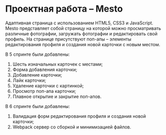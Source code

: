 # Проектная работа – Mesto

Адаптивная страница с использованием HTML5, CSS3 и JavaScript.
Mesto представляет собой страницу на которой можно просматривать различные фотографии, загружать фотографии и редактировать свой профиль. На странице присутствуют поп-апы – элементы редактирования профиля и создания новой карточки с новым местом.

В 5 спринте были добавлены:
1. Шесть изначальных карточек с местами;
2. Форма добавления карточки;
3. Добавление карточки;
4. Лайк карточки;
5. Удаление карточки с картинкой;
6. Просмотр поп-апа карточки;
7. Плавное открытие и закрытие поп-апов.

В 6 спринте были добавлены:
1. Валидация форм редактирования профиля и создания новой карточки;
2. Webpack сервер со сборкой и минимизацией файлов.
